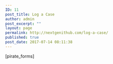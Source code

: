 ```yaml
---
ID: 11
post_title: Log a Case
author: admin
post_excerpt: ""
layout: page
permalink: http://nextgenithub.com/log-a-case/
published: true
post_date: 2017-07-14 08:11:38
---
```

[pirate_forms]